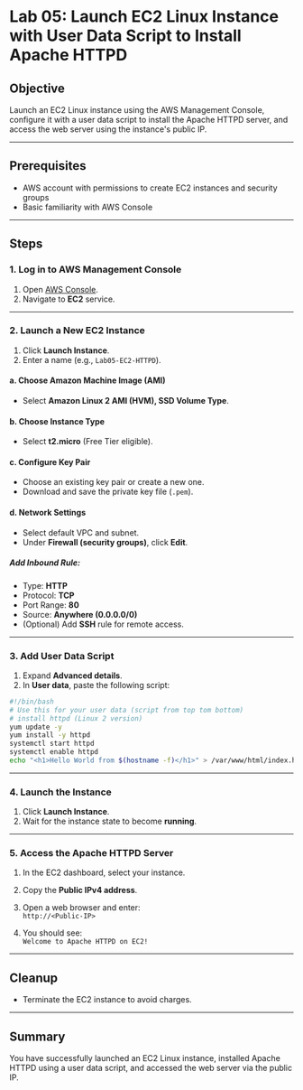 # Lab 05: Launch EC2 Linux Instance with User Data Script to Install Apache HTTPD

## Objective

Launch an EC2 Linux instance using the AWS Management Console, configure it with a user data script to install the Apache HTTPD server, and access the web server using the instance's public IP.

---

## Prerequisites

- AWS account with permissions to create EC2 instances and security groups
- Basic familiarity with AWS Console

---

## Steps

### 1. Log in to AWS Management Console

1. Open [AWS Console](https://console.aws.amazon.com/).
2. Navigate to **EC2** service.

---

### 2. Launch a New EC2 Instance

1. Click **Launch Instance**.
2. Enter a name (e.g., `Lab05-EC2-HTTPD`).

#### a. Choose Amazon Machine Image (AMI)

- Select **Amazon Linux 2 AMI (HVM), SSD Volume Type**.

#### b. Choose Instance Type

- Select **t2.micro** (Free Tier eligible).

#### c. Configure Key Pair

- Choose an existing key pair or create a new one.
- Download and save the private key file (`.pem`).

#### d. Network Settings

- Select default VPC and subnet.
- Under **Firewall (security groups)**, click **Edit**.

##### Add Inbound Rule:

- Type: **HTTP**
- Protocol: **TCP**
- Port Range: **80**
- Source: **Anywhere (0.0.0.0/0)**
- (Optional) Add **SSH** rule for remote access.

---

### 3. Add User Data Script

1. Expand **Advanced details**.
2. In **User data**, paste the following script:

```bash
#!/bin/bash
# Use this for your user data (script from top tom bottom)
# install httpd (Linux 2 version)
yum update -y
yum install -y httpd
systemctl start httpd
systemctl enable httpd
echo "<h1>Hello World from $(hostname -f)</h1>" > /var/www/html/index.html
```

---

### 4. Launch the Instance

1. Click **Launch Instance**.
2. Wait for the instance state to become **running**.

---

### 5. Access the Apache HTTPD Server

1. In the EC2 dashboard, select your instance.
2. Copy the **Public IPv4 address**.
3. Open a web browser and enter:  
   `http://<Public-IP>`

4. You should see:  
   `Welcome to Apache HTTPD on EC2!`

---

## Cleanup

- Terminate the EC2 instance to avoid charges.

---

## Summary

You have successfully launched an EC2 Linux instance, installed Apache HTTPD using a user data script, and accessed the web server via the public IP.
